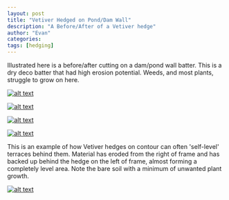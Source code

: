 ```yaml
---
layout: post
title: "Vetiver Hedged on Pond/Dam Wall"
description: "A Before/After of a Vetiver hedge"
author: "Evan"
categories: 
tags: [hedging]
---
```

Illustrated here is a before/after cutting on a dam/pond wall batter. This is a dry deco batter that had high erosion potential. Weeds, and most plants, struggle to grow on here.

[![alt text](https://i.imgur.com/uyhswnNl.jpg "Vetiver Wall Before")](https://u.teknik.io/U6tpk.jpg)

[![alt text](https://i.imgur.com/ummuo7pl.jpg "Vetiver Wall After")](https://u.teknik.io/ewu9S.jpg)

[![alt text](https://i.imgur.com/cBJNbOGl.jpg "Vetiver Wall Before")](https://u.teknik.io/IX6nm.jpg)

[![alt text](https://i.imgur.com/NIzQOeil.jpg "Vetiver Wall After")](https://u.teknik.io/rjUmf.jpg)

This is an example of how Vetiver hedges on contour can often 'self-level' terraces behind them. Material has eroded from the right of frame and has backed up behind the hedge on the left of frame, almost forming a completely level area. Note the bare soil with a minimum of unwanted plant growth.

[![alt text](https://i.imgur.com/QNGRmf0l.jpg "Vetiver Wall terrace")](https://u.teknik.io/oPtkY.jpg)